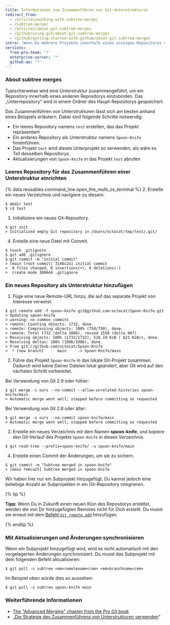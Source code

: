 ```yaml
---
title: Informationen zum Zusammenführen von Git-Unterstrukturen
redirect_from:
  - /articles/working-with-subtree-merge/
  - /subtree-merge/
  - /articles/about-git-subtree-merges
  - /github/using-git/about-git-subtree-merges
  - /github/getting-started-with-github/about-git-subtree-merges
intro: 'Wenn Du mehrere Projekte innerhalb eines einzigen Repositorys verwalten musst, kannst Du *subtree merge* (Unterstruktur zusammenführen) benutzen, um alle Referenzen zu verwalten.'
versions:
  free-pro-team: '*'
  enterprise-server: '*'
  github-ae: '*'
---
```


### About subtree merges

Typischerweise wird eine Unterstruktur zusammengeführt, um ein Repository innerhalb eines anderen Repositorys einzubinden. Das „Unterrepository“ wird in einem Ordner des Haupt-Repositorys gespeichert.

Das Zusammenführen von Unterstrukturen lässt sich am besten anhand eines Beispiels erläutern. Dabei sind folgende Schritte notwendig:

- Ein leeres Repository namens `test` erstellen, das das Projekt repräsentiert
- Ein anderes Repository als Unterstruktur namens `Spoon-Knife` hineinführen.
- Das Projekt `test` wird dieses Unterprojekt so verwenden, als wäre es Teil desselben Repositorys.
- Aktualisierungen von `Spoon-Knife` in das Projekt `test` abrufen

### Leeres Repository für das Zusammenführen einer Unterstruktur einrichten

{% data reusables.command_line.open_the_multi_os_terminal %}
2. Erstelle ein neues Verzeichnis und navigiere zu diesem.
  ```shell
  $ mkdir test
  $ cd test
  ```
3. Initialisiere ein neues Git-Repository.
  ```shell
  $ git init
  > Initialized empty Git repository in /Users/octocat/tmp/test/.git/
  ```
4. Erstelle eine neue Datei mit Commit.
  ```shell
  $ touch .gitignore
  $ git add .gitignore
  $ git commit -m "initial commit"
  > [main (root-commit) 3146c2a] initial commit
  >  0 files changed, 0 insertions(+), 0 deletions(-)
  >  create mode 100644 .gitignore
  ```

### Ein neues Repository als Unterstruktur hinzufügen

1. Füge eine neue Remote-URL hinzu, die auf das separate Projekt von Interesse verweist.
  ```shell
  $ git remote add -f spoon-knife git@github.com:octocat/Spoon-Knife.git
  > Updating spoon-knife
  > warning: no common commits
  > remote: Counting objects: 1732, done.
  > remote: Compressing objects: 100% (750/750), done.
  > remote: Total 1732 (delta 1086), reused 1558 (delta 967)
  > Receiving objects: 100% (1732/1732), 528.19 KiB | 621 KiB/s, done.
  > Resolving deltas: 100% (1086/1086), done.
  > From git://github.com/octocat/Spoon-Knife
  >  * [new branch]      main     -> Spoon-Knife/main
  ```
2. Führe das Projekt `Spoon-Knife` in das lokale Git-Projekt zusammen. Dadurch wird keine Deiner Dateien lokal geändert, aber Git wird auf den nächsten Schritt vorbereitet.

  Bei Verwendung von Git 2.9 oder höher:
  ```shell
  $ git merge -s ours --no-commit --allow-unrelated-histories spoon-knife/main
  > Automatic merge went well; stopped before committing as requested
  ```

  Bei Verwendung von Git 2.8 oder älter:
  ```shell
  $ git merge -s ours --no-commit spoon-knife/main
  > Automatic merge went well; stopped before committing as requested
  ```
3. Erstelle ein neues Verzeichnis mit dem Namen **spoon-knife**, und kopiere den Git-Verlauf des Projekts `Spoon-Knife` in dieses Verzeichnis.
  ```shell
  $ git read-tree --prefix=spoon-knife/ -u spoon-knife/main
  ```
4. Erstelle einen Commit der Änderungen, um sie zu sichern.
  ```shell
  $ git commit -m "Subtree merged in spoon-knife"
  > [main fe0ca25] Subtree merged in spoon-knife
  ```

Wir haben hier nur ein Subprojekt hinzugefügt. Du kannst jedoch eine beliebige Anzahl an Subprojekten in ein Git-Repository integrieren.

{% tip %}

**Tipp:** Wenn Du in Zukunft einen neuen Klon des Repositorys erstellst, werden die von Dir hinzugefügten Remotes nicht für Dich erstellt. Du musst sie erneut mit dem [Befehl `git remote add`](/github/getting-started-with-github/managing-remote-repositories) hinzufügen.

{% endtip %}

### Mit Aktualisierungen und Änderungen synchronisieren

Wenn ein Subprojekt hinzugefügt wird, wird es nicht automatisch mit den vorgelagerten Änderungen synchronisiert. Du musst das Subprojekt mit dem folgenden Befehl aktualisieren:

```shell
$ git pull -s subtree <em>remotename</em> <em>branchname</em>
```

Im Beispiel oben würde dies so aussehen:

```shell
$ git pull -s subtree spoon-knife main
```

### Weiterführende Informationen

- [The "Advanced Merging" chapter from the _Pro Git_ book](https://git-scm.com/book/en/v2/Git-Tools-Advanced-Merging)
- „[Die Strategie des Zusammenführens von Unterstrukturen verwenden](https://www.kernel.org/pub/software/scm/git/docs/howto/using-merge-subtree.html)“
